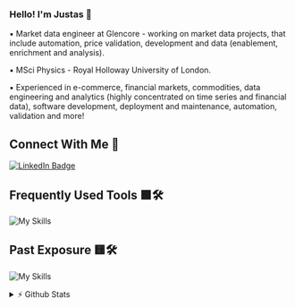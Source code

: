 ### Hello! I'm Justas 👋

▪️ Market data engineer at Glencore - working on market data projects, that include automation, price validation, development and data (enablement, enrichment and analysis).
  
▪️ MSci Physics - Royal Holloway University of London.
  
▪️ Experienced in e-commerce, financial markets, commodities, data engineering and analytics (highly concentrated on time series and financial data), software development, deployment and maintenance, automation, validation and more!

## Connect With Me 💬
[![LinkedIn Badge](https://img.shields.io/badge/LinkedIn-Profile-informational?style=flat&logo=linkedin&logoColor=white&color=blue)](https://www.linkedin.com/in/justasbauras/)

## Frequently Used Tools 🟩🛠️
![My Skills](https://skillicons.dev/icons?i=py,html,css,bash,powershell,git,github,githubactions,md,vscode,regex,docker,azure,kubernetes,postman)

## Past Exposure 🟨🛠️
![My Skills](https://skillicons.dev/icons?i=fastapi,js,cpp,postgres,flask,aws,latex,mysql,anaconda,sklearn)

<details>
<summary> ⚡ Github Stats</summary>
<br>
<!-- 
<p>
  <a href="#"><img src="https://github-readme-streak-stats.herokuapp.com/?user=justas-b&count_private=true" width="400"></a>
</p>
  -->
 <p>
  <a href="#"><img src="https://github-readme-stats.vercel.app/api?username=justas-b&show_icons=true&count_private=true" width="400"></a>
</p>

</details>
